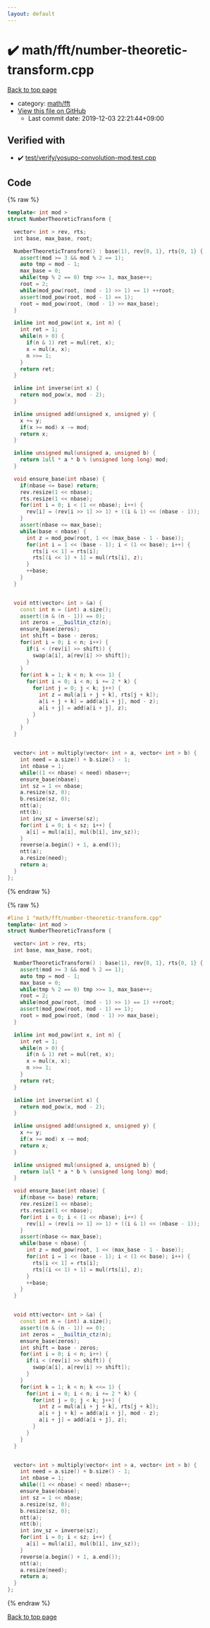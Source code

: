 ```yaml
---
layout: default
---
```


<!-- mathjax config similar to math.stackexchange -->
<script type="text/javascript" async
  src="https://cdnjs.cloudflare.com/ajax/libs/mathjax/2.7.5/MathJax.js?config=TeX-MML-AM_CHTML">
</script>
<script type="text/x-mathjax-config">
  MathJax.Hub.Config({
    TeX: { equationNumbers: { autoNumber: "AMS" }},
    tex2jax: {
      inlineMath: [ ['$','$'] ],
      processEscapes: true
    },
    "HTML-CSS": { matchFontHeight: false },
    displayAlign: "left",
    displayIndent: "2em"
  });
</script>

<script type="text/javascript" src="https://cdnjs.cloudflare.com/ajax/libs/jquery/3.4.1/jquery.min.js"></script>
<script src="https://cdn.jsdelivr.net/npm/jquery-balloon-js@1.1.2/jquery.balloon.min.js" integrity="sha256-ZEYs9VrgAeNuPvs15E39OsyOJaIkXEEt10fzxJ20+2I=" crossorigin="anonymous"></script>
<script type="text/javascript" src="../../../assets/js/copy-button.js"></script>
<link rel="stylesheet" href="../../../assets/css/copy-button.css" />


# :heavy_check_mark: math/fft/number-theoretic-transform.cpp

<a href="../../../index.html">Back to top page</a>

* category: <a href="../../../index.html#f2e6b7734e19ae7657e83160bba9f2e7">math/fft</a>
* <a href="{{ site.github.repository_url }}/blob/master/math/fft/number-theoretic-transform.cpp">View this file on GitHub</a>
    - Last commit date: 2019-12-03 22:21:44+09:00




## Verified with

* :heavy_check_mark: <a href="../../../verify/test/verify/yosupo-convolution-mod.test.cpp.html">test/verify/yosupo-convolution-mod.test.cpp</a>


## Code

<a id="unbundled"></a>
{% raw %}
```cpp
template< int mod >
struct NumberTheoreticTransform {

  vector< int > rev, rts;
  int base, max_base, root;

  NumberTheoreticTransform() : base(1), rev{0, 1}, rts{0, 1} {
    assert(mod >= 3 && mod % 2 == 1);
    auto tmp = mod - 1;
    max_base = 0;
    while(tmp % 2 == 0) tmp >>= 1, max_base++;
    root = 2;
    while(mod_pow(root, (mod - 1) >> 1) == 1) ++root;
    assert(mod_pow(root, mod - 1) == 1);
    root = mod_pow(root, (mod - 1) >> max_base);
  }

  inline int mod_pow(int x, int n) {
    int ret = 1;
    while(n > 0) {
      if(n & 1) ret = mul(ret, x);
      x = mul(x, x);
      n >>= 1;
    }
    return ret;
  }

  inline int inverse(int x) {
    return mod_pow(x, mod - 2);
  }

  inline unsigned add(unsigned x, unsigned y) {
    x += y;
    if(x >= mod) x -= mod;
    return x;
  }

  inline unsigned mul(unsigned a, unsigned b) {
    return 1ull * a * b % (unsigned long long) mod;
  }

  void ensure_base(int nbase) {
    if(nbase <= base) return;
    rev.resize(1 << nbase);
    rts.resize(1 << nbase);
    for(int i = 0; i < (1 << nbase); i++) {
      rev[i] = (rev[i >> 1] >> 1) + ((i & 1) << (nbase - 1));
    }
    assert(nbase <= max_base);
    while(base < nbase) {
      int z = mod_pow(root, 1 << (max_base - 1 - base));
      for(int i = 1 << (base - 1); i < (1 << base); i++) {
        rts[i << 1] = rts[i];
        rts[(i << 1) + 1] = mul(rts[i], z);
      }
      ++base;
    }
  }


  void ntt(vector< int > &a) {
    const int n = (int) a.size();
    assert((n & (n - 1)) == 0);
    int zeros = __builtin_ctz(n);
    ensure_base(zeros);
    int shift = base - zeros;
    for(int i = 0; i < n; i++) {
      if(i < (rev[i] >> shift)) {
        swap(a[i], a[rev[i] >> shift]);
      }
    }
    for(int k = 1; k < n; k <<= 1) {
      for(int i = 0; i < n; i += 2 * k) {
        for(int j = 0; j < k; j++) {
          int z = mul(a[i + j + k], rts[j + k]);
          a[i + j + k] = add(a[i + j], mod - z);
          a[i + j] = add(a[i + j], z);
        }
      }
    }
  }


  vector< int > multiply(vector< int > a, vector< int > b) {
    int need = a.size() + b.size() - 1;
    int nbase = 1;
    while((1 << nbase) < need) nbase++;
    ensure_base(nbase);
    int sz = 1 << nbase;
    a.resize(sz, 0);
    b.resize(sz, 0);
    ntt(a);
    ntt(b);
    int inv_sz = inverse(sz);
    for(int i = 0; i < sz; i++) {
      a[i] = mul(a[i], mul(b[i], inv_sz));
    }
    reverse(a.begin() + 1, a.end());
    ntt(a);
    a.resize(need);
    return a;
  }
};

```
{% endraw %}

<a id="bundled"></a>
{% raw %}
```cpp
#line 1 "math/fft/number-theoretic-transform.cpp"
template< int mod >
struct NumberTheoreticTransform {

  vector< int > rev, rts;
  int base, max_base, root;

  NumberTheoreticTransform() : base(1), rev{0, 1}, rts{0, 1} {
    assert(mod >= 3 && mod % 2 == 1);
    auto tmp = mod - 1;
    max_base = 0;
    while(tmp % 2 == 0) tmp >>= 1, max_base++;
    root = 2;
    while(mod_pow(root, (mod - 1) >> 1) == 1) ++root;
    assert(mod_pow(root, mod - 1) == 1);
    root = mod_pow(root, (mod - 1) >> max_base);
  }

  inline int mod_pow(int x, int n) {
    int ret = 1;
    while(n > 0) {
      if(n & 1) ret = mul(ret, x);
      x = mul(x, x);
      n >>= 1;
    }
    return ret;
  }

  inline int inverse(int x) {
    return mod_pow(x, mod - 2);
  }

  inline unsigned add(unsigned x, unsigned y) {
    x += y;
    if(x >= mod) x -= mod;
    return x;
  }

  inline unsigned mul(unsigned a, unsigned b) {
    return 1ull * a * b % (unsigned long long) mod;
  }

  void ensure_base(int nbase) {
    if(nbase <= base) return;
    rev.resize(1 << nbase);
    rts.resize(1 << nbase);
    for(int i = 0; i < (1 << nbase); i++) {
      rev[i] = (rev[i >> 1] >> 1) + ((i & 1) << (nbase - 1));
    }
    assert(nbase <= max_base);
    while(base < nbase) {
      int z = mod_pow(root, 1 << (max_base - 1 - base));
      for(int i = 1 << (base - 1); i < (1 << base); i++) {
        rts[i << 1] = rts[i];
        rts[(i << 1) + 1] = mul(rts[i], z);
      }
      ++base;
    }
  }


  void ntt(vector< int > &a) {
    const int n = (int) a.size();
    assert((n & (n - 1)) == 0);
    int zeros = __builtin_ctz(n);
    ensure_base(zeros);
    int shift = base - zeros;
    for(int i = 0; i < n; i++) {
      if(i < (rev[i] >> shift)) {
        swap(a[i], a[rev[i] >> shift]);
      }
    }
    for(int k = 1; k < n; k <<= 1) {
      for(int i = 0; i < n; i += 2 * k) {
        for(int j = 0; j < k; j++) {
          int z = mul(a[i + j + k], rts[j + k]);
          a[i + j + k] = add(a[i + j], mod - z);
          a[i + j] = add(a[i + j], z);
        }
      }
    }
  }


  vector< int > multiply(vector< int > a, vector< int > b) {
    int need = a.size() + b.size() - 1;
    int nbase = 1;
    while((1 << nbase) < need) nbase++;
    ensure_base(nbase);
    int sz = 1 << nbase;
    a.resize(sz, 0);
    b.resize(sz, 0);
    ntt(a);
    ntt(b);
    int inv_sz = inverse(sz);
    for(int i = 0; i < sz; i++) {
      a[i] = mul(a[i], mul(b[i], inv_sz));
    }
    reverse(a.begin() + 1, a.end());
    ntt(a);
    a.resize(need);
    return a;
  }
};

```
{% endraw %}

<a href="../../../index.html">Back to top page</a>


